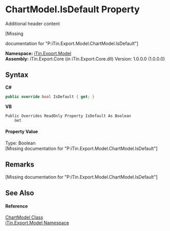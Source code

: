 # ChartModel.IsDefault Property 
Additional header content 

\[Missing <summary> documentation for "P:iTin.Export.Model.ChartModel.IsDefault"\]

**Namespace:**&nbsp;<a href="ef57ffcc-e95e-b212-5a46-9aa6f5a3511f">iTin.Export.Model</a><br />**Assembly:**&nbsp;iTin.Export.Core (in iTin.Export.Core.dll) Version: 1.0.0.0 (1.0.0.0)

## Syntax

**C#**<br />
``` C#
public override bool IsDefault { get; }
```

**VB**<br />
``` VB
Public Overrides ReadOnly Property IsDefault As Boolean
	Get
```


#### Property Value
Type: Boolean<br />\[Missing <value> documentation for "P:iTin.Export.Model.ChartModel.IsDefault"\]

## Remarks
\[Missing <remarks> documentation for "P:iTin.Export.Model.ChartModel.IsDefault"\]

## See Also


#### Reference
<a href="a8ddbbae-39bf-79b5-58c6-02bf57059871">ChartModel Class</a><br /><a href="ef57ffcc-e95e-b212-5a46-9aa6f5a3511f">iTin.Export.Model Namespace</a><br />